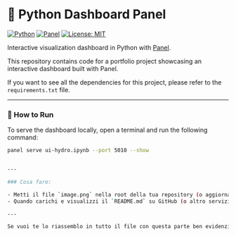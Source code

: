 # 🐍 Python Dashboard Panel

[![Python](https://img.shields.io/badge/python-3.10+-blue.svg)](https://www.python.org/downloads/)
[![Panel](https://img.shields.io/badge/Panel-1.4-lightgrey)](https://panel.holoviz.org/)
[![License: MIT](https://img.shields.io/badge/License-MIT-yellow.svg)](https://opensource.org/licenses/MIT)

Interactive visualization dashboard in Python with [Panel](https://panel.holoviz.org/).

This repository contains code for a portfolio project showcasing an interactive dashboard built with Panel.

If you want to see all the dependencies for this project, please refer to the `requirements.txt` file.

---

### 🚀 How to Run

To serve the dashboard locally, open a terminal and run the following command:

```bash
panel serve ui-hydro.ipynb --port 5010 --show


---

### Cosa fare:

- Metti il file `image.png` nella root della tua repository (o aggiorna il percorso se si trova in una cartella).
- Quando carichi e visualizzi il `README.md` su GitHub (o altro servizio Git), l’immagine apparirà proprio sotto il blocco di codice.

---

Se vuoi te lo riassemblo in tutto il file con questa parte ben evidenziata, fammi sapere!

